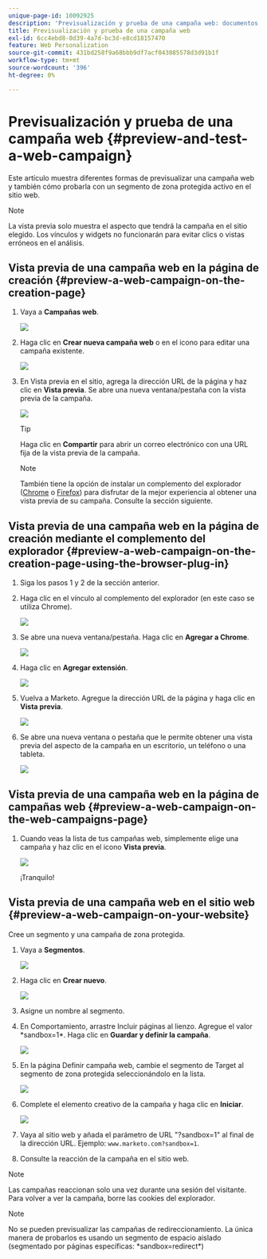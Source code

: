 ```yaml
---
unique-page-id: 10092925
description: 'Previsualización y prueba de una campaña web: documentos de Marketo, documentación del producto'
title: Previsualización y prueba de una campaña web
exl-id: 6cc4ebd8-0d39-4a7d-bc3d-e8cd18157470
feature: Web Personalization
source-git-commit: 431bd258f9a68bbb9df7acf043085578d3d91b1f
workflow-type: tm+mt
source-wordcount: '396'
ht-degree: 0%

---
```


# Previsualización y prueba de una campaña web {#preview-and-test-a-web-campaign}

Este artículo muestra diferentes formas de previsualizar una campaña web y también cómo probarla con un segmento de zona protegida activo en el sitio web.

>[!NOTE]
>
>La vista previa solo muestra el aspecto que tendrá la campaña en el sitio elegido. Los vínculos y widgets no funcionarán para evitar clics o vistas erróneos en el análisis.

## Vista previa de una campaña web en la página de creación {#preview-a-web-campaign-on-the-creation-page}

1. Vaya a **Campañas web**.

   ![](assets/image2016-8-18-15-3a59-3a35.png)

1. Haga clic en **Crear nueva campaña web** o en el icono para editar una campaña existente.

   ![](assets/create-new-or-edit-web-campaign.png)

1. En Vista previa en el sitio, agrega la dirección URL de la página y haz clic en **Vista previa**. Se abre una nueva ventana/pestaña con la vista previa de la campaña.

   ![](assets/three-1.png)

   >[!TIP]
   >
   >Haga clic en **Compartir** para abrir un correo electrónico con una URL fija de la vista previa de la campaña.

   >[!NOTE]
   >
   >También tiene la opción de instalar un complemento del explorador ([Chrome](https://chrome.google.com/webstore/detail/marketo-web-personalizati/ldiddonjplchallbngbccbfdfeldohkj) o [Firefox](https://rtp-static.marketo.com/rtp/libs/mwp-0.0.0.8.xpi)) para disfrutar de la mejor experiencia al obtener una vista previa de su campaña. Consulte la sección siguiente.

## Vista previa de una campaña web en la página de creación mediante el complemento del explorador {#preview-a-web-campaign-on-the-creation-page-using-the-browser-plug-in}

1. Siga los pasos 1 y 2 de la sección anterior.

1. Haga clic en el vínculo al complemento del explorador (en este caso se utiliza Chrome).

   ![](assets/4-1.png)

1. Se abre una nueva ventana/pestaña. Haga clic en **Agregar a Chrome**.

   ![](assets/five.png)

1. Haga clic en **Agregar extensión**.

   ![](assets/six.png)

1. Vuelva a Marketo. Agregue la dirección URL de la página y haga clic en **Vista previa**.

   ![](assets/seven.png)

1. Se abre una nueva ventana o pestaña que le permite obtener una vista previa del aspecto de la campaña en un escritorio, un teléfono o una tableta.

   ![](assets/campaign-preview.png)

## Vista previa de una campaña web en la página de campañas web {#preview-a-web-campaign-on-the-web-campaigns-page}

1. Cuando veas la lista de tus campañas web, simplemente elige una campaña y haz clic en el icono **Vista previa**.

   ![](assets/web-campaigns-1-preview-hand.png)

   ¡Tranquilo!

## Vista previa de una campaña web en el sitio web {#preview-a-web-campaign-on-your-website}

Cree un segmento y una campaña de zona protegida.

1. Vaya a **Segmentos**.

   ![](assets/new-dropdown-segments-hand.jpg)

1. Haga clic en **Crear nuevo**.

   ![](assets/image2015-9-10-10-3a42-3a39.png)

1. Asigne un nombre al segmento.

1. En Comportamiento, arrastre Incluir páginas al lienzo. Agregue el valor &#42;sandbox=1&#42;. Haga clic en **Guardar y definir la campaña**.

   ![](assets/segment.png)

1. En la página Definir campaña web, cambie el segmento de Target al segmento de zona protegida seleccionándolo en la lista.

   ![](assets/set-web-campaign-target-segment.jpg)

1. Complete el elemento creativo de la campaña y haga clic en **Iniciar**.

   ![](assets/click-launch.jpg)

1. Vaya al sitio web y añada el parámetro de URL &quot;?sandbox=1&quot; al final de la dirección URL. Ejemplo: `www.marketo.com?sandbox=1`.

1. Consulte la reacción de la campaña en el sitio web.

>[!NOTE]
>
>Las campañas reaccionan solo una vez durante una sesión del visitante. Para volver a ver la campaña, borre las cookies del explorador.

>[!NOTE]
>
>No se pueden previsualizar las campañas de redireccionamiento. La única manera de probarlos es usando un segmento de espacio aislado (segmentado por páginas específicas: &#42;sandbox=redirect&#42;)
